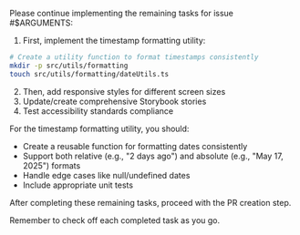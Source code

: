 Please continue implementing the remaining tasks for issue #$ARGUMENTS:

1. First, implement the timestamp formatting utility:
```bash
# Create a utility function to format timestamps consistently
mkdir -p src/utils/formatting
touch src/utils/formatting/dateUtils.ts
```

2. Then, add responsive styles for different screen sizes
3. Update/create comprehensive Storybook stories
4. Test accessibility standards compliance

For the timestamp formatting utility, you should:
- Create a reusable function for formatting dates consistently
- Support both relative (e.g., "2 days ago") and absolute (e.g., "May 17, 2025") formats
- Handle edge cases like null/undefined dates
- Include appropriate unit tests

After completing these remaining tasks, proceed with the PR creation step.

Remember to check off each completed task as you go.
